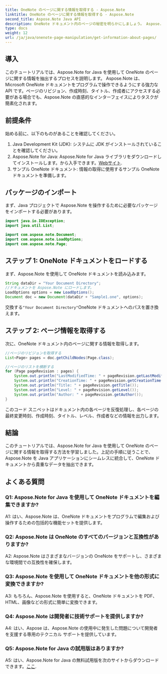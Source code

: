 ```yaml
---
title: OneNote のページに関する情報を取得する - Aspose.Note
linktitle: OneNote のページに関する情報を取得する - Aspose.Note
second_title: Aspose.Note Java API
description: OneNote ドキュメント内のページの秘密を明らかにしましょう。 Aspose.Note を使用して、リビジョン、作成時刻などを抽出します。ステップバイステップのガイドとコードが含まれています。 #OneNote #Java #Aspose
type: docs
weight: 12
url: /ja/java/onenote-page-manipulation/get-information-about-pages/
---
```

## 導入

このチュートリアルでは、Aspose.Note for Java を使用して OneNote のページに関する情報を抽出するプロセスを説明します。 Aspose.Note は、Microsoft OneNote ドキュメントをプログラムで操作できるようにする強力な API です。ページのリビジョン、作成時刻、タイトル、作成者にアクセスする必要がある場合でも、Aspose.Note の直感的なインターフェイスによりタスクが簡素化されます。

## 前提条件

始める前に、以下のものがあることを確認してください。

1. Java Development Kit (JDK): システムに JDK がインストールされていることを確認してください。
2.  Aspose.Note for Java: Aspose.Note for Java ライブラリをダウンロードしてインストールします。から入手できます。[Webサイト](https://purchase.aspose.com/buy).
3. サンプル OneNote ドキュメント: 情報の取得に使用するサンプル OneNote ドキュメントを準備します。

## パッケージのインポート

まず、Java プロジェクトで Aspose.Note を操作するために必要なパッケージをインポートする必要があります。

```java
import java.io.IOException;
import java.util.List;

import com.aspose.note.Document;
import com.aspose.note.LoadOptions;
import com.aspose.note.Page;
```

## ステップ 1: OneNote ドキュメントをロードする

まず、Aspose.Note を使用して OneNote ドキュメントを読み込みます。

```java
String dataDir = "Your Document Directory";
//ドキュメントを Aspose.Note にロードします。
LoadOptions options = new LoadOptions();
Document doc = new Document(dataDir + "Sample1.one", options);
```

交換する`"Your Document Directory"`OneNote ドキュメントへのパスを置き換えます。

## ステップ 2: ページ情報を取得する

次に、OneNote ドキュメント内のページに関する情報を取得します。

```java
//ページのリビジョンを取得する
List<Page> pages = doc.getChildNodes(Page.class);

//ページのリストを横断する
for (Page pageRevision : pages) {
    System.out.println("LastModifiedTime: " + pageRevision.getLastModifiedTime());
    System.out.println("CreationTime: " + pageRevision.getCreationTime());
    System.out.println("Title: " + pageRevision.getTitle());
    System.out.println("Level: " + pageRevision.getLevel());
    System.out.println("Author: " + pageRevision.getAuthor());
}
```

このコード スニペットはドキュメント内の各ページを反復処理し、各ページの最終変更時刻、作成時刻、タイトル、レベル、作成者などの情報を出力します。

## 結論

このチュートリアルでは、Aspose.Note for Java を使用して OneNote のページに関する情報を取得する方法を学習しました。上記の手順に従うことで、Aspose.Note を Java アプリケーションにシームレスに統合して、OneNote ドキュメントから貴重なデータを抽出できます。

## よくある質問

### Q1: Aspose.Note for Java を使用して OneNote ドキュメントを編集できますか?

A1: はい、Aspose.Note は、OneNote ドキュメントをプログラムで編集および操作するための包括的な機能セットを提供します。

### Q2: Aspose.Note は OneNote のすべてのバージョンと互換性がありますか?

A2: Aspose.Note はさまざまなバージョンの OneNote をサポートし、さまざまな環境間での互換性を確保します。

### Q3: Aspose.Note を使用して OneNote ドキュメントを他の形式に変換できますか?

A3: もちろん、Aspose.Note を使用すると、OneNote ドキュメントを PDF、HTML、画像などの形式に簡単に変換できます。

### Q4: Aspose.Note は開発者に技術サポートを提供しますか?

A4: はい、Aspose は、Aspose.Note の使用中に発生した問題について開発者を支援する専用のテクニカル サポートを提供しています。

### Q5: Aspose.Note for Java の試用版はありますか?

 A5: はい、Aspose.Note for Java の無料試用版を次のサイトからダウンロードできます。[ここ](https://releases.aspose.com/).